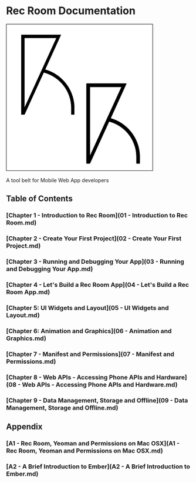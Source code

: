 # Rec Room Documentation

![Rec Room logo](images/recroom-logo.jpg?raw=true)

A tool belt for Mobile Web App developers

## Table of Contents

### [Chapter 1 - Introduction to Rec Room](01 - Introduction to Rec Room.md)
### [Chapter 2 - Create Your First Project](02 - Create Your First Project.md)
### [Chapter 3 - Running and Debugging Your App](03 - Running and Debugging Your App.md)
### [Chapter 4 - Let's Build a Rec Room App](04 - Let's Build a Rec Room App.md)
### [Chapter 5: UI Widgets and Layout](05 - UI Widgets and Layout.md)
### [Chapter 6: Animation and Graphics](06 - Animation and Graphics.md)
### [Chapter 7 - Manifest and Permissions](07 - Manifest and Permissions.md)
### [Chapter 8 - Web APIs - Accessing Phone APIs and Hardware](08 - Web APIs - Accessing Phone APIs and Hardware.md)
### [Chapter 9 - Data Management, Storage and Offline](09 - Data Management, Storage and Offline.md)

## Appendix

### [A1 - Rec Room, Yeoman and Permissions on Mac OSX](A1 - Rec Room, Yeoman and Permissions on Mac OSX.md)
### [A2 - A Brief Introduction to Ember](A2 - A Brief Introduction to Ember.md)
